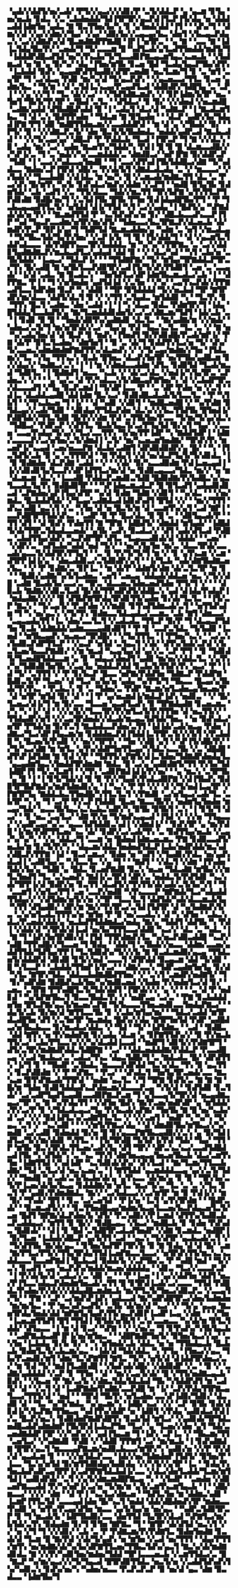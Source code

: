 ▝▄▟▞▞▟▟▜▞▅▞▃▟▞▝▛▜▞▞▄▃▞▞▞▟▊▞▛▝▃▜▞▟▟▃▛▝▄▝▄▃▆▝▊▜▄▝▅▞▅▃▙▝▊▟▃▝▞▃▝▃▙▟▅▟▟▞▜▟▐▜▛▜▛▞▄▃▛▟▐▜▃▛▐▜▞▟▄▝▅▝▟▟▟▃▟▟▐▟▆▜▅▝▄▟▃▝▇▝▉▃▜▜▅▞▙▞▚▝▊▝▄▜▅▟▞▟▟▝▐▜▝▝▝▟▚▞▜▝▝▟▆▞▞▟▝▞▄▞▞▟▆▞▞▜▄▞▝▞▄▞▝▟▉▞▙▞▞▃▄▃▄▞▙▃▝▟▅▜▝▞▙▃▄▃▛▟▄▃▚▝▃▞▞▟▇▟▚▞▟▝█▃▆▟▇▟▛▛▇▟█▝▐▛▐▝▅▜▛▃▝▝▄▝▇▝▝▃▃▝▇▝▐▟▐▃▜▟▄▜▙▞▛▞▝▃▅▟▞▜▝▜▞▃▃▃▆▝█▝▚▟▜▃▟▞▄▜▃▟▜▜▅▟▟▞▆▟▜▞▜▝▐▟▟▟▛▟█▃▟▜▟▝▅▞▚▜▚▃▙▞▜▞▜▃▃▟▊▛▇▃▄▃▆▜▄▃▚▃▅▃▙▝▝▞▙▟▆▃▟▝▅▝▇▝▄▝▉▞▚▞▝▟▄▝▐▜▅▞▆▜▙▝▊▃▅▝█▟▝▜▃▟▄▜▄▃▛▜▙▞▟▜▚▝▐▃▙▟▟▝▉▟▚▝▄▃▄▟▛▟▜▜▄▟▉▞▟▜▛▃▅▟▇▝▅▃▜▃▆▞▜▝▊▝▃▝▆▜▝▃▄▜▛▝▜▝▃▞▟▃▄▝▛▟▊▝▆▞▚▞▟▝▜▞▄▃▛▟▚▝▝▞▄▃▅▃▃▞▜▜▃▝▊▃▅▝▄▟▆▞▙▃▝▝▜▞▆▝▝▟▝▃▜▟▐▃▚▃▄▞▛▃▄▟▜▃▟▝▟▟▉▟▛▞▜▟█▜▄▝▃▝▃▛▐▝▝▞▄▝▞▞▜▝▝▜▃▝▟▞▞▃▞▝▝▞▜▟▜▟▇▃▆▟▚▝▞▝▊▛▐▟▆▞▙▜▛▝▅▃▝▜▅▜▝▜▙▜▞▜▚▜▛▝▃▜▙▟▝▃▜▃▝▝▟▜▟▃▞▝▊▝▉▞▝▞▞▟▅▟▝▞▅▃▆▟█▝▃▟▇▞▄▟▟▝▟▜▙▟█▟▚▟▟▝▉▝▐▝▃▟▄▜▝▟▃▞▟▝▚▟▇▃▛▝▐▝▇▃▟▃▆▜▙▃▝▜▝▟▝▃▚▝█▟▜▜▚▟▅▝▝▜▟▃▆▝▇▝▉▜▄▟▅▝▝▝▟▃▛▝▄▟▛▞▙▞▜▟▄▟▐▛▇▝▛▜▝▟▉▝▆▟█▜▜▟▅▃▆▞▞▃▃▟▟▟▛▟▝▝▆▝▟▝▄▝▞▜▙▟▞▝▉▞▝▝▛▜▞▝█▝▝▞▞▟▇▃▛▃▜▞▝▟▅▝█▃▜▞▙▜▙▟▅▟▃▝▅▟▟▞▄▟▛▃▟▝▇▃▙▃▟▟▝▝▝▞▞▜▞▃▄▞▄▞▝▟█▃▛▝▛▝▛▟▟▃▙▝▜▃▟▝▐▜▛▃▛▝▜▝▇▝▞▞▟▃▚▝▉▝▃▟▄▝▆▞▝▃▞▝▄▟▅▝▇▃▅▜▚▞▜▟▟▞▚▝▛▟▐▝█▝▉▝█▝▟▃▆▃▃▟█▞▞▞▚▛▐▞▃▝▜▝▃▝▅▟▞▞▚▞▃▃▆▟▟▟▞▃▝▟▆▟▉▃▞▝▅▛▐▛▇▝▉▞▟▟▛▃▛▝▜▟▊▝▐▝▃▃▞▞▚▟▃▃▄▜▅▟▉▝▝▜▝▃▃▞▟▜▚▟▐▜▙▜▟▟█▃▞▟▇▝▜▞▚▟▟▃▃▝▇▟▅▞▃▛▐▜▛▟▝▟█▞▃▝▛▞▟▞▙▜▝▟▇▟▃▟▃▟▄▝▃▝▞▝▆▃▃▃▞▝▞▞▙▟▞▞▝▜▃▃▙▟▉▝▞▟▐▟▃▝▆▝▅▞▚▝█▝▞▃▆▃▟▞▆▟▇▃▜▜▝▟▃▝▃▝▛▃▞▟▚▝█▞▆▜▚▝▚▞▙▝▊▟▚▟▃▞▆▟▚▞▟▟▆▝▞▃▛▜▝▝▅▟█▝▉▜▄▜▙▝▊▟▆▜▟▞▝▃▙▝▃▟▜▝▞▃▝▜▜▞▟▃▃▝▜▟▞▞▆▃▜▜▝▜▛▞▙▛▇▝▄▜▚▜▜▃▛▜▛▟▊▟▇▝▉▟█▞▅▞▜▝▞▃▜▟▐▜▙▝█▜▙▝▛▜▅▝▊▟▐▟▄▟█▜▙▞▛▜▝▝▛▝▜▃▙▃▄▃▄▟▜▜▃▜▞▝▅▜▟▟▝▟▐▞▜▜▟▝▚▜▝▃▞▞▄▟▄▝▐▝█▟▜▞▄▝▚▛▇▟▟▞▟▞▅▝▛▞▝▝▇▃▆▟▜▜▟▝▛▝▚▃▜▟▚▟▚▞▅▝▊▞▝▟█▃▙▃▃▟▚▃▃▛▐▜▛▝▚▟▝▜▄▃▛▃▃▟▆▞▅▜▛▞▆▞▟▜▞▝▜▟▅▃▃▞▙▃▜▛▇▃▛▞▟▃▅▃▙▝▟▞▆▟▛▞▛▃▛▝▉▛▐▞▄▞▜▝▜▟▛▜▟▝▇▃▆▃▟▟▅▞▄▝▚▟▆▝▃▝▅▜▝▞▆▃▟▃▄▝▝▜▞▜▙▃▜▟▞▜▄▜▚▜▅▞▝▞▃▛▐▞▙▝▜▝█▝▐▜▞▟▟▞▜▝▝▟▝▞▄▃▆▜▃▜▟▟▚▟▃▃▃▝▟▞▛▟█▜▚▃▃▜▛▞▙▟▟▟▃▝▆▝▚▞▚▞▚▜▜▛▇▃▝▃▝▃▞▞▟▟▊▜▄▟▇▟▇▃▛▞▆▃▙▃▟▜▃▞▄▟▄▟▝▟▟▝▉▝▝▞▝▟▃▞▚▟▝▝▚▜▝▃▙▞▅▝▃▜▙▜▟▟▞▝▐▃▄▃▞▝▜▟▃▛▐▞▝▝▝▜▜▟▇▛▇▞▝▜▞▝▆▜▄▞▜▛▇▟▟▃▛▜▛▃▞▜▚▝█▞▃▟█▝▇▝▅▜▙▜▃▃▛▟▉▜▛▞▃▟▐▜▞▜▞▟▚▜▜▟▉▜▝▃▅▝▃▝▃▃▄▟▞▝▐▞▟▝▃▟▃▝▇▝▉▃▟▃▚▝▝▜▅▜▟▜▃▞▟▛▐▟▆▜▙▃▆▃▟▃▞▃▙▝▐▝▝▟▛▛▇▃▝▛▐▝▝▜▝▞▅▜▅▟▅▝▄▟▜▟▐▟▝▞▃▜▅▝▝▞▚▞▝▃▄▜▚▃▛▟▞▞▛▛▇▃▟▜▃▃▜▟▛▟▆▝▉▃▛▝▚▝▟▟▉▝▝▜▛▝▉▜▟▟▟▟▝▜▞▞▅▃▙▟▝▜▛▝▇▜▛▟▛▞▆▞▟▃▃▝▟▟▜▞▟▃▜▝▉▝▞▝▞▜▜▝▃▜▄▟▃▝▆▜▟▟▉▝▚▝▝▜▃▜▚▝▊▝▜▜▚▝█▃▜▝▃▟▆▃▝▟▅▝▃▟▟▝▐▝▐▝▚▝▟▃▄▝▉▟▃▝▛▟▆▜▛▞▜▝▐▟▄▝█▜▟▟▄▜▃▃▙▟▜▞▄▝▇▞▜▃▆▟▟▟▊▟▅▜▞▃▞▃▞▟▇▃▆▞▜▟▜▝▐▟▞▃▙▝▃▝▐▝▊▟▊▝▉▝█▝▝▜▅▟▞▟▉▜▚▞▄▟▇▟▊▝▟▃▜▃▝▝▇▞▄▟▇▞▆▝▞▞▆▟▞▝▚▟▅▃▞▃▜▞▜▝▆▞▅▜▛▟▞▞▃▞▝▜▄▞▄▝▛▟▝▜▄▃▚▃▜▃▝▜▃▝▃▝▞▝▇▝▅▝▚▞▃▟▄▜▅▞▟▝▟▝█▃▛▝▊▝▆▟▚▝▐▜▅▟▜▝▉▞▛▟▊▟█▞▛▃▟▞▆▛▐▞▝▛▇▝▟▞▛▝▉▜▃▜▃▟▅▞▝▟▆▜▅▜▝▝▉▝▃▝▟▞▜▝▊▟▟▜▚▜▃▞▅▝▜▞▝▟▚▞▜▞▃▃▅▃▚▟▆▟▆▟▆▛▇▟▜▜▚▞▟▃▅▟▚▝▞▝▞▜▞▃▄▞▆▟▆▞▞▜▅▝▐▜▟▃▆▞▞▜▃▝▚▜▄▝▜▜▚▃▚▝▉▃▙▝█▜▅▃▝▟▃▟▚▜▅▜▛▝▅▞▛▜▙▞▄▟█▃▆▝▊▞▞▟▄▞▞▝▅▟▇▃▞▃▚▝▐▝▐▝▆▝▞▟▆▟▃▃▟▟▆▝▟▜▃▝▊▟▉▜▟▝▜▃▟▞▆▃▟▝▜▟▉▜▃▝▐▝█▟▇▟▜▝▅▃▃▝▚▃▙▝▞▝▟▞▃▞▟▃▝▞▅▟▐▞▚▜▄▜▛▃▝▃▛▟▅▃▚▝▞▝▝▝▄▝▄▞▃▝▟▝▛▞▚▟▃▃▚▜▞▟▇▃▄▛▇▜▅▞▚▝▟▝▞▃▙▟▛▜▛▃▞▟▃▃▃▟▜▝▞▜▄▝▉▃▛▃▆▟▐▝▜▞▟▛▐▃▃▝▛▝▝▃▝▟▛▝▛▟▅▝▅▝▞▃▜▝▝▟▐▃▝▟▃▟▟▃▄▟█▝▟▟▐▟▆▝█▃▚▃▞▝▊▟▊▟█▃▟▃▟▞▙▜▃▃▜▃▝▝▛▝▚▜▙▜▝▝▞▜▚▃▙▃▅▝▜▝▐▞▝▝▟▝▚▟▊▝▞▟▊▜▝▝▆▟█▃▅▟█▝▞▝▚▞▛▟▇▝▉▜▟▃▄▞▞▃▟▞▜▟▉▝▝▟▊▟▄▞▛▜▟▃▛▟▅▝▟▃▚▞▞▞▙▃▜▜▟▜▙▝█▜▅▟▐▞▛▟█▜▟▞▞▜▜▃▜▟▉▝█▞▛▞▞▟▆▝▛▟▝▃▜▜▙▜▅▞▛▃▃▝▜▞▆▞▜▞▄▞▟▃▚▝▜▟█▃▞▝▛▟▛▃▛▝▞▟▜▜▃▝█▃▙▜▄▃▜▞▃▞▛▜▄▜▟▝▉▞▄▜▝▜▄▞▝▞▃▃▅▝▃▃▄▜▚▟▄▞▜▞▄▞▞▜▃▞▃▃▜▜▚▝▜▞▅▞▛▛▐▟▛▝▚▝▇▟▟▜▟▛▐▝▐▟▇▞▃▃▃▃▛▞▃▞▅▜▅▞▃▜▞▟▆▟▐▝▃▜▞▝▆▞▚▃▅▃▆▜▅▟▇▞▝▜▛▟▚▜▚▝▆▃▅▛▐▞▚▃▄▟▝▃▅▞▅▃▃▛▇▝▟▃▙▞▃▟▇▜▝▟▛▟▉▟▉▟▛▞▄▝█▞▝▝▚▝▐▜▃▜▟▜▞▃▙▝▉▝▄▝▃▜▜▜▛▟▝▝▇▝▛▟▄▜▝▞▟▝▅▞▟▃▛▜▄▜▞▜▞▟▊▟▃▝▐▝▉▝▉▟▇▟▅▝▟▃▛▟▇▝▃▟▟▝▝▞▝▝▞▟▞▝▉▞▚▃▃▟▉▟▆▝▛▟▐▃▅▃▄▟▐▝▐▞▞▟▊▟▊▜▄▜▃▃▛▞▟▛▐▟▜▜▃▞▆▞▟▝▅▝▊▟▉▃▄▃▃▞▜▟▃▝▆▞▞▝▅▝▆▝▟▃▆▃▆▝▟▃▚▝▐▃▃▟█▝▛▟▟▃▛▃▆▟▊▃▜▟█▝█▟▉▟▇▞▛▞▙▟█▃▚▞▄▃▜▃▃▟▃▜▄▜▚▝▉▟█▟▉▜▛▝▝▝▚▛▐▟▅▃▆▃▟▃▛▝█▝▉▜▃▟▜▝▄▟▄▟▊▟▊▃▟▝▃▛▇▟▅▞▄▛▐▜▄▞▟▜▛▝▚▞▟▝▊▟▆▝▜▟▇▝▞▟▊▜▝▝▚▞▟▃▝▝▝▞▅▞▆▟▃▝█▃▙▟▟▜▟▞▝▞▜▃▄▞▃▟▇▟▃▟▐▟▊▟▚▟▜▝█▜▟▝▞▞▝▝▆▞▞▜▜▜▝▟▚▃▚▟█▝▄▃▚▜▝▞▃▝▚▜▅▝▟▝▅▝█▃▜▞▆▝▟▝▃▃▆▜▚▞▄▜▝▃▟▝▇▛▐▝▃▃▛▟█▜▛▜▜▟▞▟▚▃▝▝▃▟▛▝▉▝▛▝█▃▞▟▃▝▉▝█▝▃▝▝▟▉▜▄▃▟▞▛▝▝▜▜▝▟▜▝▝▟▝▉▟▚▝▛▟▅▜▜▝▇▝▜▛▇▝▐▟█▟▜▞▝▟▆▟▟▝▆▜▄▟▞▝▐▟█▟▜▞▟▞▜▜▛▃▜▟▄▟▃▃▅▟▞▝▄▜▙▝▃▟▚▝▉▃▟▃▞▞▝▟▜▝▄▟▞▟▜▃▟▝▛▟█▃▝▃▙▟▜▜▄▞▟▟▚▝▚▃▛▟▛▜▛▝▟▜▃▝▜▃▄▃▃▟▊▟▞▟▝▟▟▟▞▝▝▃▅▞▝▝▞▟▛▞▃▝▚▟▜▃▙▞▚▟▟▝▅▟▝▜▞▞▝▝▅▞▚▜▄▜▅▝▆▞▃▝▟▃▃▜▛▟▞▃▃▃▟▞▄▃▃▜▞▟▟▜▛▞▛▜▄▜▝▝▃▝▊▝▛▞▜▞▜▞▜▝▆▝▞▝▊▝▄▜▚▃▆▝▞▃▆▝▟▜▛▛▐▟▐▞▄▝▝▟▅▃▟▟▊▃▞▃▜▟▉▟▛▞▄▜▝▝▐▞▜▃▙▝▚▟▞▟▇▜▙▟▇▃▅▞▙▃▝▝▞▝▛▝▊▟▇▞▃▝▊▛▐▃▝▝▆▝▟▞▛▝▟▟▆▜▞▟▆▝▟▞▃▜▃▜▛▝▆▝▊▝▝▝█▟▊▞▄▟▇▞▚▞▙▜▃▟▅▃▝▃▅▜▝▃▅▃▄▝▟▟▄▟▞▟▟▃▅▝▅▃▝▞▜▞▞▟█▝▃▟▇▝█▃▟▞▙▞▃▃▞▃▝▜▛▃▝▟▃▃▅▃▜▟▅▃▅▟▜▟▅▝▛▜▞▜▝▞▝▝▝▟▉▃▙▝▇▟▇▞▞▟▊▃▜▃▟▝█▞▟▞▜▜▚▟▛▟▜▞▟▟█▃▚▝▄▟▝▟▐▟▄▜▚▟▄▛▐▝▆▟▄▟▇▞▞▞▞▝█▝▟▜▙▛▇▜▛▟▄▜▛▟▊▜▜▞▄▟▅▝▊▞▟▞▜▃▜▃▝▝▐▜▞▃▛▝▇▃▚▝▝▜▞▃▄▜▞▝▛▃▛▟▅▝▞▞▆▟▊▝▊▜▚▟▜▟▆▃▟▞▃▜▝▝▅▜▜▟▚▟▆▝▜▝▚▝▅▞▄▃▚▝▞▜▞▜▚▝▉▟▆▃▃▜▟▃▄▟▃▞▃▃▆▃▝▃▙▝▇▜▝▟▆▃▃▞▝▃▄▃▄▟▄▜▜▝▐▃▝▟▅▞▃▃▜▃▜▝▞▃▟▃▟▃▝▜▜▃▛▝▉▞▛▝▜▝▟▃▄▃▛▜▟▜▅▝▊▃▙▝▟▟▇▟▟▞▄▟▆▃▃▃▄▟▊▟▉▜▝▝▛▝▊▝▃▃▛▃▜▟▃▝▜▞▙▟▉▝▐▃▅▟▝▝▆▜▙▃▄▟▚▝▅▃▅▃▞▜▛▟█▞▝▝▞▜▄▜▜▜▃▝▐▝▛▜▅▞▚▃▚▝▝▃▞▃▚▞▙▟▉▃▛▟▛▜▜▃▛▝▝▞▄▃▛▝▅▜▟▝▃▜▄▃▜▝▞▟▞▝▟▜▚▞▙▟▞▃▛▟▝▞▙▃▜▃▅▞▙▃▃▛▇▟▊▞▝▞▆▝▆▃▟▝▚▃▄▜▄▞▟▝▄▞▞▃▝▃▛▝▛▜▝▝▊▝▜▟▊▟▜▞▜▃▅▟█▜▟▟▃▃▆▝▄▝▉▝▚▟▄▃▞▟▅▟▜▝▄▟▉▝▆▞▅▞▞▟▟▃▜▃▝▞▄▜▚▞▚▞▜▟▉▟▊▜▅▜▙▝▞▃▄▜▄▝▅▟▟▃▛▟▟▝▊▃▙▞▙▜▜▟▚▜▚▝▄▃▞▝▛▝▐▝▟▝▜▞▝▃▜▜▜▝▞▝▛▝▊▞▙▃▛▝█▃▃▝▅▛▇▞▛▟▟▜▅▝▜▟▇▃▛▝▛▟▟▛▇▝█▟▊▃▜▞▛▝▜▃▅▞▝▟▝▜▃▞▚▞▙▞▅▝▄▟▄▝▚▞▛▜▞▜▝▜▙▃▃▝█▃▄▞▄▜▙▟▞▜▚▜▚▃▝▝▛▃▙▃▚▝▊▝▃▝▜▟▅▞▃▝▛▟▛▝▇▃▆▞▅▜▃▟▅▃▄▜▅▃▅▞▛▝▟▝▅▜▛▝▆▜▟▝▉▞▝▟▝▝▐▝▛▝▄▞▅▃▆▟▐▞▆▟▃▛▐▟▚▝▅▟▊▃▝▝▞▝█▞▜▃▅▃▞▟▐▞▜▝▆▝▉▞▃▃▝▜▃▃▅▝▄▃▟▜▃▟▚▝▉▝▜▛▇▟▄▟▇▝▊▃▅▃▆▃▝▞▚▝▚▝▐▞▝▟▝▝▞▞▄▜▞▞▜▃▃▜▛▞▛▞▆▜▃▞▙▜▚▜▜▜▅▝▟▝▅▃▜▜▞▞▝▜▜▟▄▟▛▞▅▜▝▞▞▃▄▜▛▟▅▟▞▞▟▃▟▞▆▃▄▃▜▟▜▟▞▜▅▃▝▝▅▝▉▟▚▟▃▞▅▜▛▝▛▜▟▞▆▝▉▞▛▃▜▝▇▃▙▟▃▃▛▟▅▞▃▜▜▝▐▟▐▟▞▃▟▞▅▃▄▝▛▟▅▝▐▟▇▃▞▜▃▞▟▛▐▜▄▃▆▞▆▝▊▟▟▟▅▃▛▟▐▜▟▟▐▃▜▜▛▃▜▞▞▞▙▜▝▞▛▃▙▟█▝▚▝█▃▅▞▙▜▚▟▊▝▞▝▅▞▞▜▛▜▚▝▝▜▅▝▞▟█▝▄▜▝▞▚▛▐▜▞▟█▞▛▞▝▞▜▞▚▃▞▟▇▝▆▝▆▜▃▝▄▜▚▞▟▟▛▜▅▜▜▃▄▞▚▜▟▃▚▃▃▜▙▝▞▃▝▟█▟█▝▟▜▚▛▐▟▜▟▇▝▇▝▊▟▝▞▛▝▝▜▟▜▜▞▄▛▇▜▞▟▐▃▜▟▅▞▜▟▇▟▛▟▅▟▄▜▃▝▄▃▄▟▆▜▄▃▚▜▅▟▟▜▛▟▆▟▇▝▇▟▃▝█▝▃▞▄▝▄▟▉▟▇▜▞▜▜▝▛▞▙▞▜▟▐▟█▛▐▜▝▜▞▃▜▃▆▜▝▝▞▜▚▝▃▟▊▛▇▟▐▟▐▞▛▞▅▞▝▝▄▝▆▃▚▝▃▜▛▜▙▝▄▝▉▝▐▝▐▝▊▜▞▜▟▞▟▝▉▝▉▝▛▞▞▜▄▟▚▜▚▟▃▟▉▛▇▝▞▟▐▜▙▟▚▝▉▟▉▜▛▜▙▛▇▟▚▞▆▟▜▟▆▟▊▞▄▝▐▝▚▃▚▝▛▝▛▝▞▞▝▟▝▞▜▞▅▟▐▃▄▜▛▝▞▛▇▜▛▜▄▝▇▟▟▃▙▃▜▜▅▟█▞▚▜▜▃▜▃▜▝▞▛▇▟▊▝▃▞▅▜▄▃▞▃▟▞▜▃▝▃▙▜▛▝▚▝▄▝▜▝▃▞▛▝▛▞▃▛▐▜▟▟▊▝█▃▅▝▇▃▃▜▙▜▚▝▅▟▆▜▄▜▅▟▅▝▆▃▄▞▜▟▞▝▄▃▃▜▙▜▄▃▚▃▚▃▙▃▚▟▛▞▚▝▉▜▙▝▉▜▙▜▝▃▚▝▐▝▊▜▞▜▝▟▃▞▝▝▊▝▅▃▝▃▄▜▃▞▝▟▇▝▛▞▆▝▜▞▆▟▚▃▄▃▟▝▐▜▟▝▞▝▞▞▅▝▜▜▄▃▃▞▝▞▄▟▛▃▄▞▚▞▃▝▄▃▃▜▟▜▟▟▊▃▚▟▐▝▞▟▆▟▐▞▝▝▊▟▚▜▛▝▄▝▆▞▛▟█▝▐▞▆▞▛▟▛▜▜▃▅▞▚▃▝▟▞▝▊▟▛▞▃▞▃▟▞▜▚▝▃▝▉▟▜▜▄▞▅▃▙▝▞▃▄▞▚▞▚▞▚▝▝▞▄▝▟▟▃▞▜▝▃▃▆▝▅▝█▟▅▟▐▟▆▃▅▃▆▃▝▛▇▝▊▟▉▃▃▟▜▞▅▃▙▞▆▝▊▞▜▞▛▞▚▝▝▟▄▃▆▞▟▟▃▜▅▟▅▟▜▟▃▛▐▃▙▞▅▟▛▟▟▞▆▃▚▟▞▟█▃▛▞▛▛▇▝▐▟▝▝▉▃▞▃▆▃▞▝▉▟▅▝▅▝▚▟▜▝▞▜▄▟▊▞▛▟▃▝▅▞▄▟▚▟▃▟▐▝▃▟▉▜▄▞▃▝▚▜▃▃▜▃▝▞▄▝▜▝▝▝▇▟▜▝▝▞▟▃▜▝▞▟▆▝▐▜▚▟▅▝▜▟▞▞▙▞▄▝▜▟█▝▄▝█▟▃▝▊▃▅▛▇▟█▝▉▃▚▝▅▃▅▝▜▟▃▟▇▝▆▜▙▞▞▞▆▜▃▜▅▟▜▝▜▃▝▃▚▃▅▟▚▝▇▟▐▞▃▜▛▟▝▟▛▞▃▝▅▟▟▃▜▞▛▟▜▟▊▝▚▃▚▟▞▜▛▛▐▞▟▝▉▟▛▞▅▝▊▃▜▜▝▟▃▟▜▞▞▜▚▜▜▞▟▞▄▟▞▃▜▞▙▞▚▜▝▝▜▝▃▃▆▜▝▞▅▜▃▞▛▜▝▃▅▝▃▃▛▞▅▟▉▝▚▜▚▃▃▃▛▝▇▛▇▟▞▜▃▞▚▟▄▟▟▜▜▟▄▞▞▝▞▟▜▟▆▞▅▜▞▞▅▝▞▜▛▝▜▃▃▜▃▜▝▟▟▜▟▞▚▟▞▟▃▃▆▃▙▜▄▝▚▜▜▝▟▜▄▟▉▞▝▟▛▞▆▝▇▞▞▜▚▜▛▃▞▃▜▟▐▜▟▜▛▝▟▝▚▞▙▟▇▟▚▜▞▃▝▃▚▞▅▜▃▟▃▜▜▜▚▞▅▝▆▜▅▝▛▝▉▝▅▞▃▃▟▃▚▝▟▝▚▝▟▜▅▝▝▃▙▃▚▟▃▞▛▃▅▟▞▟▟▞▄▝▅▃▙▟▜▜▟▟▆▟▃▞▅▟▄▝▇▞▄▝▜▟▟▜▝▟▟▜▙▝▚▝▛▟▐▝▞▟▟▞▟▝▚▜▛▟▞▟▐▃▟▝▅▞▙▞▜▜▜▃▃▞▟▟▉▝▚▃▞▞▝▟▃▝▃▝▚▟▃▝▐▝▇▝▜▝▐▟▚▜▅▜▛▟▉▞▟▝▐▜▟▝▜▜▛▟▆▟▚▜▃▝▚▞▅▃▛▟▉▃▟▟█▝▚▃▛▞▚▟█▝▜▜▚▟█▞▞▜▃▃▅▝▜▝▉▟▄▝▝▟▟▞▜▝▃▜▙▟▞▞▅▃▃▝▟▟▆▞▃▃▅▞▄▟▟▜▜▟▞▜▟▜▄▞▛▛▐▝▜▃▜▟▉▟▚▞▜▞▞▞▙▝▇▝▊▃▟▃▆▟▉▞▄▃▄▝▜▜▟▃▅▜▞▟▟▟▛▟▝▟▊▟▉▝▊▜▞▞▅▟▝▃▃▃▜▝▟▜▛▟▟▝▉▃▄▃▆▝▟▟▝▜▞▟▉▝█▝▚▜▃▃▛▝▝▃▙▟▟▞▜▜▅▛▐▞▛▃▞▝▝▟▇▞▃▃▚▝▜▟▛▃▄▟▆▜▅▜▄▝▊▞▟▝▚▜▃▝▇▜▛▞▜▟▃▝▟▟▃▃▙▟▇▟█▟▜▜▅▞▝▞▝▃▚▜▝▃▆▟▛▞▅▟▇▜▞▝▜▝▊▞▚▟▛▟▇▝▉▟█▟▚▃▙▜▅▞▚▞▆▟▉▃▅▟▝▞▙▟▅▝▛▞▅▟▅▜▃▞▟▝▊▞▝▃▅▃▝▃▜▛▇▝▛▜▚▟█▜▃▜▞▜▟▞▟▟▜▝▐▜▛▟▞▞▞▝▄▝▞▝▝▝▃▝▟▝▛▝▅▟▊▟▝▝▚▞▙▛▇▜▙▃▜▝▉▃▃▜▙▟▃▜▚▝▞▝▅▟▛▃▄▝▃▞▃▝▝▛▇▝▊▃▙▟▟▟▅▜▅▝█▜▃▛▇▞▄▃▜▞▆▃▅▞▃▛▇▝▜▞▙▃▃▃▜▜▅▃▅▟▊▃▃▜▅▟▄▛▇▃▞▝▝▟▄▜▞▃▙▝▉▞▆▞▟▝▇▜▜▃▃▜▙▝▊▝▞▃▙▞▆▜▄▞▆▞▝▝▜▟▃▞▃▟▟▝▆▜▛▟▃▟█▜▅▝▟▜▝▞▃▜▅▜▛▝▆▃▆▟▄▝█▟▚▞▞▟▄▝▇▜▛▜▅▜▟▝▛▟▛▝▄▟█▟▃▞▅▜▙▃▙▃▃▝▊▞▆▃▟▃▞▟▟▃▝▞▝▜▟▝▝▜▞▝▐▟▜▟▆▃▝▝▃▟▝▝▉▟█▃▝▟▟▝▇▜▚▝▅▝▛▞▅▟▅▛▇▝▊▞▄▟▄▝▟▃▆▝▄▝▊▛▇▜▜▟▚▞▞▝▉▝▛▞▆▃▙▜▜▞▃▞▝▃▙▞▛▜▃▃▚▞▞▞▚▞▟▃▟▟▐▃▃▟▝▝▆▟▛▜▝▟▊▜▞▞▛▟▇▜▛▜▝▟▜▞▃▜▛▞▆▟▇▟▛▟▟▃▜▟█▛▇▝▝▃▞▝▝▟▟▃▅▟▟▟▇▞▛▟▟▃▛▝▛▃▃▟█▃▄▝▞▃▟▝▇▃▙▃▞▃▝▃▟▃▞▜▚▃▝▟▄▃▜▟█▞▜▝▃▝▇▟▃▟▃▝█▞▝▟▛▟▜▜▚▝▐▞▜▝▊▝▝▜▙▟▛▝▃▜▙▟▃▝▆▃▃▃▛▟▛▟▟▝▜▃▚▞▟▃▝▜▚▝▉▝▄▃▜▜▚▝▊▃▛▟▉▟▆▝▞▝▛▝▚▛▇▃▝▝▛▃▞▝▝▟▚▟▃▜▝▜▅▜▄▜▛▃▅▟▞▃▃▝▇▃▚▃▅▝▉▜▚▛▇▃▟▞▜▜▛▟▝▝▅▟▆▝▄▃▜▃▝▞▜▝▜▛▇▝▊▟▜▞▃▝▇▝▇▝▇▝█▞▆▝▜▟▅▝▊▟▊▜▟▟▄▟▚▃▛▟▅▃▆▞▟▃▃▃▛▃▄▝▚▜▞▟▝▝▊▟▜▟▉▝▊▃▜▟▞▝▃▞▃▟▛▜▄▟▜▃▄▟▊▃▃▟▉▛▇▃▛▃▆▝▜▝▄▜▃▃▄▜▞▜▛▞▟▝▅▃▄▟▇▃▄▃▞▜▛▝▄▝▇▝▚▞▛▟▄▜▜▝▝▞▟▜▅▝█▟▚▝▇▞▛▃▅▞▅▟▛▟▛▝▄▝▆▜▟▟▞▞▛▞▃▞▛▝▊▝▞▜▟▃▟▃▄▃▞▜▄▝▛▞▙▃▟▞▄▛▇▞▝▜▅▜▙▝▇▝█▝▅▞▚▃▙▞▟▝▃▞▝▞▞▝▉▟▐▟▜▃▚▞▃▟▇▜▜▃▜▃▝▞▝▞▞▃▅▜▝▝▅▟▛▝▚▝▚▞▚▝▜▞▄▃▝▃▜▝▞▝▚▃▚▟▉▝▝▝▝▞▆▜▞▛▇▃▞▟▄▝▝▟▝▟▆▟▉▜▙▞▆▜▙▃▞▞▚▞▅▟▉▝▃▞▃▟▉▝▉▟▅▟▟▝▉▞▅▝█▝▊▞▄▃▃▛▇▜▙▃▄▟▉▞▞▃▚▝▄▝▉▞▜▟▐▟▜▃▞▜▞▞▆▞▟▟▊▝▚▜▜▃▝▝▐▜▞▜▛▟█▝▜▞▙▛▐▞▛▟▝▜▟▞▝▜▄▞▝▜▜▝▛▝▆▜▙▝▉▃▚▜▛▟▃▜▜▃▅▞▃▟▚▜▄▝▟▜▝▜▛▞▝▟▛▃▚▃▚▃▞▃▃▟▜▟█▟▃▟▐▜▙▝▚▝▟▜▟▞▚▝▃▝▚▃▝▜▚▜▝▟▆▜▅▃▄▃▄▜▅▃▅▜▙▃▙▝▟▃▞▃▆▜▚▜▅▝▐▟▇▜▜▟▝▞▚▟▐▟▛▝▚▃▜▟▊▟▞▟▚▞▝▟▚▜▃▟▝▝▇▞▜▃▆▞▜▜▃▃▙▟▇▞▝▜▟▝▃▜▃▞▟▝▅▃▚▃▅▞▃▝▐▝▇▜▜▟▟▝▄▃▆▟▟▟▃▃▄▝▄▞▞▃▜▞▜▟▞▞▝▜▅▟█▝▚▞▃▟▞▃▜▞▙▃▙▞▟▞▄▝▄▜▚▃▃▝▟▞▆▞▄▝▊▝█▝▝▜▛▞▙▞▃▜▞▛▐▃▅▞▟▞▙▞▙▃▄▝▊▟▟▟▇▞▆▝▅▜▃▝▆▃▞▜▞▃▝▜▃▝▃▝▃▝▞▜▃▝▊▃▜▝▛▝▄▟▊▞▛▟▆▟▇▟▃▝▇▞▞▝▃▞▙▟▃▃▞▞▃▞▆▜▛▝▆▝▉▝▛▟▐▞▞▝▆▝▉▞▝▜▚▟▞▝█▜▝▝▊▃▝▃▞▃▅▜▟▝▝▛▐▞▅▝▐▃▜▝▄▜▚▜▛▟▆▝▝▝█▟▛▃▟▞▝▝▉▃▆▃▟▜▞▞▝▝▊▃▜▜▅▟█▃▄▞▆▟▆▞▙▃▄▜▃▃▅▞▙▃▛▟▄▃▅▜▃▜▞▃▅▝█▟▜▝▇▛▇▞▟▃▛▟▅▞▙▝▟▜▞▝▛▃▚▟▉▞▞▛▐▃▆▟▝▟▜▜▚▞▙▟▉▃▙▃▛▃▟▟▄▃▞▝▆▜▜▝▉▝█▞▞▝▉▟█▃▄▃▝▞▙▃▞▝▆▟█▃▙▝▊▝▊▟▅▝▛▟▚▟▃▝█▟▊▟▞▝▝▟▐▝▊▝█▟▝▃▜▟█▜▛▃▟▃▟▜▅▟▛▝▞▟▇▝▊▃▆▟▃▝▅▟█▛▐▝▉▞▜▃▅▝▐▃▙▟▞▟█▃▛▝▄▞▙▜▜▝▃▟▝▝▄▃▚▝▜▞▟▜▛▝▄▃▙▃▟▞▃▜▝▞▝▜▞▟▜▜▙▝▇▞▟▞▄▃▝▝▊▜▅▞▙▟▜▛▐▜▛▞▙▝▉▝▇▝▊▟▄▝▟▝▟▝█▞▝▃▆▝▇▞▛▜▃▞▛▜▞▞▜▜▄▜▛▟▄▜▜▟▐▃▅▛▇▃▃▜▃▃▞▝▅▜▛▟▚▜▜▞▆▃▚▃▚▃▟▟▃▃▃▜▃▃▅▛▇▟▐▝█▃▙▃▟▝▉▟▟▞▙▝▞▃▛▜▙▞▃▝▛▝▚▟█▝▆▟▝▝▜▞▞▃▚▝▊▃▟▜▝▃▄▝▅▃▛▟▚▞▆▟▟▞▆▃▅▞▟▟▟▟▄▝▝▟▊▃▝▜▃▞▞▃▃▃▛▃▛▝▐▝▛▞▟▞▙▞▟▝▃▟▃▞▞▃▝▟▉▝▃▝▝▝▛▝▐▃▅▝▐▝▄▞▞▟▟▜▅▝▟▟▜▝▅▃▞▛▐▜▃▃▚▟▄▃▛▟▅▟▆▜▅▃▟▞▃▜▜▝█▝▊▜▛▟▐▃▟▞▃▞▃▃▃▝▜▜▟▝▛▟█▟▃▜▚▟▅▞▛▞▟▞▞▞▟▟▄▟█▃▆▟▆▃▙▝▆▞▛▜▃▜▞▜▅▃▞▟▉▃▛▃▝▞▃▃▄▜▞▜▞▝▝▛▇▝▝▃▛▝▃▞▆▟▚▛▐▟▚▝▄▟▃▃▟▝▇▞▚▟▛▟█▜▛▃▞▟▅▞▙▟▆▟▅▝▆▞▆▞▙▃▝▝▛▝▆▃▚▟▚▃▟▜▞▝▃▜▙▝▟▞▆▞▟▝▚▃▞▝▞▝▜▞▄▝▄▃▄▝▇▃▅▜▛▟▄▜▅▟▞▟▟▝▆▛▇▜▄▜▄▟▚▜▜▞▄▃▛▟▊▛▐▃▟▛▐▃▄▝▞▟▆▝▝▝▞▜▅▝▐▃▅▃▆▜▜▟▜▝█▜▝▜▜▟▐▝▉▜▟▞▅▜▙▜▝▃▚▞▃▃▅▃▃▝▚▞▟▞▆▝▉▜▃▜▟▟▞▝▟▜▄▃▃▝▐▝▆▝▟▝▊▃▞▝▚▛▇▝▝▞▝▞▅▞▃▝▜▝▊▜▚▟▚▞▚▜▙▜▄▃▙▝▝▃▟▛▇▃▙▃▟▛▐▛▐▞▅▞▆▜▅▃▝▝▝▟█▛▇▟▛▜▅▜▞▝▉▜▅▞▙▃▞▞▄▞▝▃▚▜▅▝▐▃▙▟▄▝▊▞▙▝▊▞▚▝▚▝▆▜▅▟▞▃▙▝▟▟▃▝▅▝▅▝▜▜▙▟▄▃▙▝█▃▙▃▙▝▉▟▅▜▃▜▞▃▙▃▆▞▄▃▝▝▐▟▞▟▝▜▟▞▟▟▃▝▚▝▛▜▄▝▐▜▅▃▞▞▄▃▝▜▙▞▛▃▅▟▊▞▆▜▝▟▆▞▜▃▚▛▇▜▜▝▇▜▃▝▜▞▚▝▅▜▞▟▝▟▐▟▟▜▛▟▅▃▞▃▞▝▆▝▊▟▝▜▞▝▆▟▐▜▃▟▊▟█▝▝▞▙▟▚▟▞▟█▞▝▞▟▟▉▟▛▝▞▃▝▝▉▝▞▝▃▟▇▞▄▟▟▟▟▝▞▃▛▝▊▝▜▜▅▝▝▟▝▝▆▞▞▃▄▜▞▟▞▝█▝▞▜▜▞▅▟▇▃▄▃▙▝▉▟▚▝▝▞▙▃▅▝▛▝▇▞▃▞▙▝▞▟▆▃▜▟▄▜▟▃▙▟▝▜▙▝▚▜▟▟▛▟▜▝▆▝▃▟▜▞▝▟▝▝▞▃▜▝▟▝▐▃▟▛▇▟▅▜▚▟▇▞▃▃▛▟█▝▆▝▐▞▝▃▛▞▛▟▄▜▜▛▇▃▄▜▃▃▞▜▜▜▞▟▝▝▅▟▝▝▝▜▛▟▝▜▙▜▚▝▅▜▃▟▅▞▃▃▚▛▐▟▉▞▜▟▊▞▝▟▃▟▉▝▟▝▝▜▃▝▚▞▜▞▆▟▃▝▚▞▄▃▆▞▚▝▐▟█▞▚▃▞▝▞▞▝▃▛▝▉▜▙▝▊▟▞▟▊▟▐▞▚▜▃▛▇▞▜▜▅▃▄▝▚▟▐▜▚▞▟▟▛▝▅▝▐▟▉▜▝▞▛▟▄▝▄▟▊▟▃▞▛▟▐▞▃▝█▃▛▞▅▃▚▝▊▟▉▟▅▛▇▟▛▟█▜▚▝▊▃▙▜▟▝▆▜▃▞▝▞▄▟▊▟▞▜▛▜▟▃▅▟█▃▟▟▚▟▆▟▆▛▐▜▙▜▛▟▐▃▙▃▛▜▅▝▜▃▞▝▄▝▜▃▅▞▞▟▅▝▄▜▝▜▟▞▃▃▅▟▇▟▟▛▐▜▛▝▞▞▚▟▚▞▞▝▄▟▐▜▄▃▆▝▜▝▐▟▚▝▃▛▐▃▝▞▝▜▙▃▆▞▜▜▝▃▅▜▃▞▝▞▚▟▇▟▊▝▛▟▉▝▞▝▟▟▉▝▛▛▇▜▝▃▞▝▆▞▆▃▙▝▐▝▊▟▚▟▇▟▇▝█▜▛▞▄▃▜▝▆▃▃▃▄▛▇▃▆▞▅▟▉▃▙▃▃▞▆▜▛▞▚▝▄▟▊▞▅▝▞▞▛▝▛▞▟▞▟▝▄▃▟▃▆▝▊▝▝▝▞▞▅▜▟▃▛▃▃▝▐▟▞▞▅▞▜▟▆▟▅▛▐▜▟▜▞▝▉▜▅▞▛▝▐▃▃▝▜▃▚▞▅▜▟▝▉▞▆▜▜▟▉▟▄▞▙▟▊▟▄▝▞▞▚▜▞▞▄▜▛▝▐▃▝▝▊▟▄▜▚▜▅▃▙▟▚▟▛▃▄▜▛▛▐▞▃▟▜▛▇▜▟▃▙▟▐▞▃▃▝▞▟▃▞▟▅▜▃▟▟▞▜▃▆▞▆▜▜▟▐▝▄▟▊▟▛▟▞▝▃▜▝▞▄▜▞▟▆▃▆▟█▛▇▃▄▝▚▝▝▞▙▟▛▝▝▃▅▟▅▝▞▟▉▃▅▛▇▃▃▟▟▝▛▞▚▞▅▛▐▞▃▞▅▝▜▞▆▞▆▝▄▜▞▃▆▜▚▃▆▜▄▃▙▝▐▝▝▟█▞▆▃▃▞▝▞▞▞▝▟▆▝▝▟▝▛▐▝▚▃▜▃▞▟▆▃▅▝▝▜▟▜▃▜▅▝▆▝▟▟▆▃▚▟▊▝▐▃▆▛▐▜▜▃▜▟▝▃▃▃▄▟▐▟▅▝█▞▚▃▜▝▅▟▟▝▟▟▞▟█▟▅▟▚▜▛▝▆▟▅▃▃▜▚▟▉▝▄▝▅▜▚▞▛▃▄▞▟▜▅▝▆▃▃▝▄▞▙▜▄▞▅▝▅▞▄▃▝▝▚▟▛▃▜▟▉▜▛▃▛▝▊▝▜▝▆▃▟▞▙▝▐▟▛▜▙▟▉▞▃▃▝▟▅▜▜▟▝▜▄▜▛▞▟▃▟▝▚▛▇▜▃▞▆▞▙▜▟▞▃▜▚▝▉▟▄▟▆▝▊▞▜▝▊▜▅▝▇▛▇▃▝▜▝▝▇▜▛▝▟▞▟▜▟▝▅▃▚▜▝▞▞▝▅▝▞▜▝▜▝▞▞▟▊▞▝▃▙▝▃▝▛▝▛▟▇▃▆▞▛▞▛▟▇▜▃▝▉▟▅▜▅▟▇▝▊▃▟▞▟▝▜▃▆▝█▝▇▞▛▟▝▞▟▞▜▞▄▟▚▝▅▝▆▜▅▝▞▃▟▝▅▞▜▜▜▝▝▟▄▞▛▜▜▞▆▜▚▝▅▞▆▟▇▞▟▞▚▞▙▞▟▛▇▜▜▃▅▞▜▜▙▃▜▟▚▞▄▃▜▝▇▃▚▞▟▞▆▟▇▟▊▟▃▝▇▝▞▞▛▞▚▟▊▜▅▞▆▟▅▞▜▟▟▝▜▛▐▃▃▃▅▃▙▝▞▃▆▜▜▟▃▞▃▝█▝▇▃▛▝▚▞▆▞▄▃▞▞▞▜▞▜▄▃▟▝█▜▛▟▉▜▜▟▃▝▅▃▜▞▅▝▞▃▟▟▜▟▚▟▚▜▚▞▚▟▊▃▚▝▊▟▚▞▅▞▚▝▚▟▅▞▅▃▃▝▛▃▛▃▛▃▛▝▉▝▅▞▟▝▄▃▝▟▆▝▉▃▟▃▃▝▐▟▆▜▙▞▜
